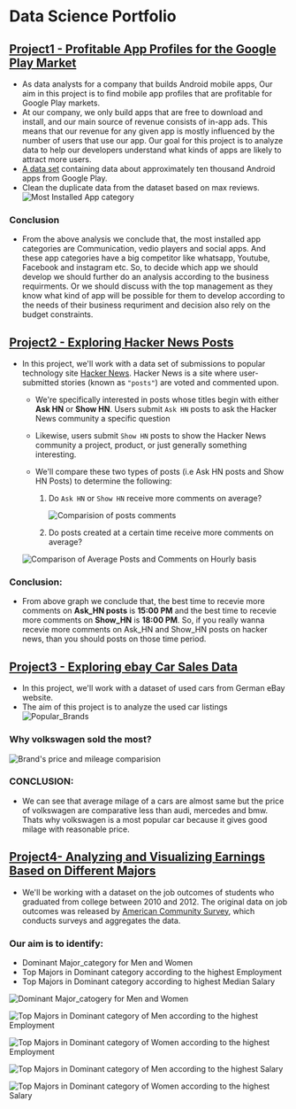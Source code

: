 # Data Science Portfolio


## [Project1 - Profitable App Profiles for the Google Play Market](https://github.com/Fiza-Iftikhar/Data_Science_Projects/tree/main/Project1-Profitable%20App)
   - As data analysts for a company that builds Android mobile apps, Our aim in this project is to find mobile app profiles that are profitable for Google Play markets. 
   - At our company, we only build apps that are free to download and install, and our main source of revenue consists of in-app ads. This means that our revenue for any given app is mostly influenced by the number of users that use our app. Our goal for this project is to analyze data to help our developers understand what kinds of apps are likely to attract more users.
- [A data set](https://www.kaggle.com/lava18/google-play-store-apps/home) containing data about approximately ten thousand Android apps from Google Play.
- Clean the duplicate data from the dataset based on max reviews.
![Most Installed App category](https://user-images.githubusercontent.com/70064467/121635298-d8413c80-ca3a-11eb-99e7-da0b92a314ad.png)
### Conclusion
   - From the above analysis we conclude that, the most installed app categories are Communication, vedio players and social apps. And these app categories have a big competitor like whatsapp, Youtube, Facebook and instagram etc. So, to decide which app we should develop we should further do an analysis according to the business requirments. Or we should discuss with the top management as they know what kind of app will be possible for them to develop according to the needs of their business requriment and decision also rely on the budget constraints.



## [Project2 - Exploring Hacker News Posts](https://github.com/Fiza-Iftikhar/Data_Science_Projects/tree/main/Project2-Hacker%20News)
- In this project, we'll work with a data set of submissions to popular technology site [Hacker News](https://news.ycombinator.com/). Hacker News is a site where user-submitted stories (known as `"posts"`) are voted and commented upon.
   - We're specifically interested in posts whose titles begin with either **Ask HN** or **Show HN**. Users submit `Ask HN` posts to ask the Hacker News community a specific question
   - Likewise, users submit `Show HN` posts to show the Hacker News community a project, product, or just generally something interesting.
   - We'll compare these two types of posts (i.e Ask HN posts and Show HN Posts) to determine the following:

        1. Do `Ask HN` or `Show HN` receive more comments on average?

            ![Comparision of posts comments](https://user-images.githubusercontent.com/70064467/122598764-1f729300-d022-11eb-8787-7f416f20bbf2.png)

        2. Do posts created at a certain time receive more comments on average?
        
   ![Comparison of Average Posts and Comments on Hourly basis](https://user-images.githubusercontent.com/70064467/122598784-27323780-d022-11eb-90af-0eac17ab321a.png)
    
### Conclusion:
 - From above graph we conclude that, the best time to recevie more comments on **Ask_HN posts** is **15:00 PM** and the best time to recevie more comments on **Show_HN** is **18:00 PM**. So, if you really wanna recevie more comments on Ask_HN and Show_HN posts on hacker news, than you should posts on those time period.




## [Project3 - Exploring ebay Car Sales Data](https://github.com/Fiza-Iftikhar/Data_Science_Projects/tree/main/Project3-Exploring%20Car%20Sales%20Data)
   - In this project, we'll work with a dataset of used cars from German eBay website.
   - The aim of this project is to analyze the used car listings
    ![Popular_Brands](https://user-images.githubusercontent.com/70064467/122636919-a6665080-d0a0-11eb-8301-833b818d95f4.png)
### Why volkswagen sold the most?
   ![Brand's price and mileage comparision](https://user-images.githubusercontent.com/70064467/122637920-0c090b80-d0a6-11eb-92b0-034131249c00.png)  
### CONCLUSION:
   - We can see that average milage of a cars are almost same but the price of volkswagen are comparative less than audi, mercedes and bmw. Thats why volkswagen is a most popular car because it gives good milage with reasonable price.



## [Project4- Analyzing and Visualizing Earnings Based on Different Majors](https://github.com/Fiza-Iftikhar/Data_Science_Projects/tree/main/Project4-Analyzing%20and%20Visualizing%20Earnings%20Based%20on%20Different%20Majors)
- We'll be working with a dataset on the job outcomes of students who graduated from college between 2010 and 2012. The original data on job outcomes was released by [American Community Survey](https://www.census.gov/programs-surveys/acs/), which conducts surveys and aggregates the data.
### Our aim is to identify:
   * Dominant Major_category for Men and Women
   * Top Majors in Dominant category according to the highest Employment
   * Top Majors in Dominant category according to highest Median Salary


![Dominant Major_catogery for Men and Women](https://user-images.githubusercontent.com/70064467/122638080-e597a000-d0a6-11eb-9fd7-1526386ffa73.png)


![Top Majors in Dominant category of Men according to the highest Employment](https://user-images.githubusercontent.com/70064467/122638091-f8aa7000-d0a6-11eb-8a36-b83284fdb4db.png)


![Top Majors in Dominant category of Women according to the highest Employment](https://user-images.githubusercontent.com/70064467/122638093-052ec880-d0a7-11eb-84ef-f3a8f1e09e71.png)



![Top Majors in Dominant category of Men according to the highest Salary](https://user-images.githubusercontent.com/70064467/122638099-0e1f9a00-d0a7-11eb-8e84-9bdd75670c7c.png)


![Top Majors in Dominant category of Women according to the highest Salary](https://user-images.githubusercontent.com/70064467/122638101-1546a800-d0a7-11eb-896a-410031c8b200.png)


